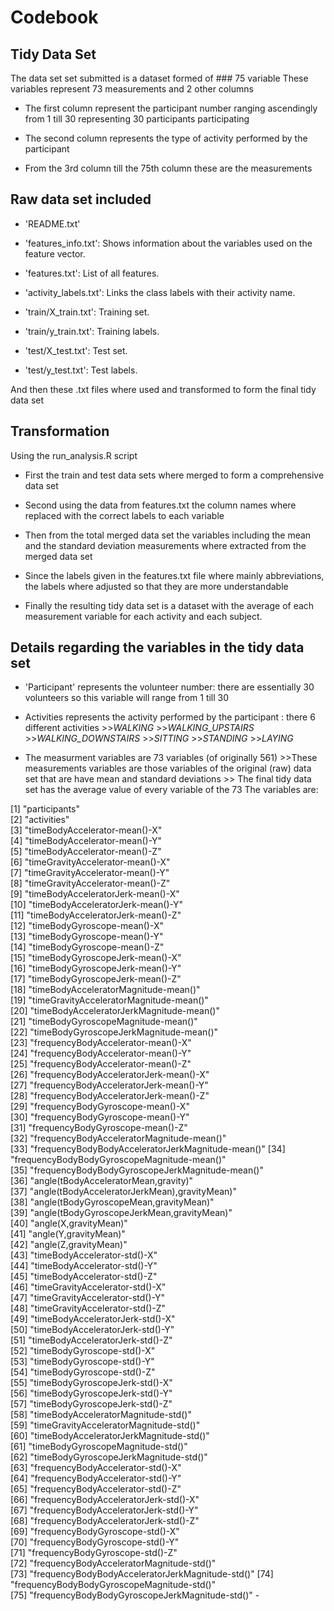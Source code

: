 Codebook
========

Tidy Data Set
-------------

The data set set submitted is a dataset formed of \#\#\# 75 variable
These variables represent 73 measurements and 2 other columns

-   The first column represent the participant number ranging
    ascendingly from 1 till 30 representing 30 participants
    participating

-   The second column represents the type of activity performed by the
    participant

-   From the 3rd column till the 75th column these are the measurements

Raw data set included
---------------------

-   'README.txt'

-   'features\_info.txt': Shows information about the variables used on
    the feature vector.

-   'features.txt': List of all features.

-   'activity\_labels.txt': Links the class labels with their activity
    name.

-   'train/X\_train.txt': Training set.

-   'train/y\_train.txt': Training labels.

-   'test/X\_test.txt': Test set.

-   'test/y\_test.txt': Test labels.

And then these .txt files where used and transformed to form the final
tidy data set

Transformation
--------------

Using the run\_analysis.R script

-   First the train and test data sets where merged to form a
    comprehensive data set

-   Second using the data from features.txt the column names where
    replaced with the correct labels to each variable

-   Then from the total merged data set the variables including the mean
    and the standard deviation measurements where extracted from the
    merged data set

-   Since the labels given in the features.txt file where mainly
    abbreviations, the labels where adjusted so that they are more
    understandable

-   Finally the resulting tidy data set is a dataset with the average of
    each measurement variable for each activity and each subject.

Details regarding the variables in the tidy data set
----------------------------------------------------

-   'Participant' represents the volunteer number: there are essentially
    30 volunteers so this variable will range from 1 till 30
-   Activities represents the activity performed by the participant :
    there 6 different activities \>\>*WALKING* \>\>*WALKING\_UPSTAIRS*
    \>\>*WALKING\_DOWNSTAIRS* \>\>*SITTING* \>\>*STANDING* \>\>*LAYING*

-   The measurment variables are 73 variables (of originally 561)
    \>\>These measurements variables are those variables of the original
    (raw) data set that are have mean and standard deviations \>\> The
    final tidy data set has the average value of every variable of the
    73 The variables are:

[1] "participants"\
 [2] "activities"\
 [3] "timeBodyAccelerator-mean()-X"\
 [4] "timeBodyAccelerator-mean()-Y"\
 [5] "timeBodyAccelerator-mean()-Z"\
 [6] "timeGravityAccelerator-mean()-X"\
 [7] "timeGravityAccelerator-mean()-Y"\
 [8] "timeGravityAccelerator-mean()-Z"\
 [9] "timeBodyAcceleratorJerk-mean()-X"\
[10] "timeBodyAcceleratorJerk-mean()-Y"\
[11] "timeBodyAcceleratorJerk-mean()-Z"\
[12] "timeBodyGyroscope-mean()-X"\
[13] "timeBodyGyroscope-mean()-Y"\
[14] "timeBodyGyroscope-mean()-Z"\
[15] "timeBodyGyroscopeJerk-mean()-X"\
[16] "timeBodyGyroscopeJerk-mean()-Y"\
[17] "timeBodyGyroscopeJerk-mean()-Z"\
[18] "timeBodyAcceleratorMagnitude-mean()"\
[19] "timeGravityAcceleratorMagnitude-mean()"\
[20] "timeBodyAcceleratorJerkMagnitude-mean()"\
[21] "timeBodyGyroscopeMagnitude-mean()"\
[22] "timeBodyGyroscopeJerkMagnitude-mean()"\
[23] "frequencyBodyAccelerator-mean()-X"\
[24] "frequencyBodyAccelerator-mean()-Y"\
[25] "frequencyBodyAccelerator-mean()-Z"\
[26] "frequencyBodyAcceleratorJerk-mean()-X"\
[27] "frequencyBodyAcceleratorJerk-mean()-Y"\
[28] "frequencyBodyAcceleratorJerk-mean()-Z"\
[29] "frequencyBodyGyroscope-mean()-X"\
[30] "frequencyBodyGyroscope-mean()-Y"\
[31] "frequencyBodyGyroscope-mean()-Z"\
[32] "frequencyBodyAcceleratorMagnitude-mean()"\
[33] "frequencyBodyBodyAcceleratorJerkMagnitude-mean()" [34]
"frequencyBodyBodyGyroscopeMagnitude-mean()"\
[35] "frequencyBodyBodyGyroscopeJerkMagnitude-mean()"\
[36] "angle(tBodyAcceleratorMean,gravity)"\
[37] "angle(tBodyAcceleratorJerkMean),gravityMean)"\
[38] "angle(tBodyGyroscopeMean,gravityMean)"\
[39] "angle(tBodyGyroscopeJerkMean,gravityMean)"\
[40] "angle(X,gravityMean)"\
[41] "angle(Y,gravityMean)"\
[42] "angle(Z,gravityMean)"\
[43] "timeBodyAccelerator-std()-X"\
[44] "timeBodyAccelerator-std()-Y"\
[45] "timeBodyAccelerator-std()-Z"\
[46] "timeGravityAccelerator-std()-X"\
[47] "timeGravityAccelerator-std()-Y"\
[48] "timeGravityAccelerator-std()-Z"\
[49] "timeBodyAcceleratorJerk-std()-X"\
[50] "timeBodyAcceleratorJerk-std()-Y"\
[51] "timeBodyAcceleratorJerk-std()-Z"\
[52] "timeBodyGyroscope-std()-X"\
[53] "timeBodyGyroscope-std()-Y"\
[54] "timeBodyGyroscope-std()-Z"\
[55] "timeBodyGyroscopeJerk-std()-X"\
[56] "timeBodyGyroscopeJerk-std()-Y"\
[57] "timeBodyGyroscopeJerk-std()-Z"\
[58] "timeBodyAcceleratorMagnitude-std()"\
[59] "timeGravityAcceleratorMagnitude-std()"\
[60] "timeBodyAcceleratorJerkMagnitude-std()"\
[61] "timeBodyGyroscopeMagnitude-std()"\
[62] "timeBodyGyroscopeJerkMagnitude-std()"\
[63] "frequencyBodyAccelerator-std()-X"\
[64] "frequencyBodyAccelerator-std()-Y"\
[65] "frequencyBodyAccelerator-std()-Z"\
[66] "frequencyBodyAcceleratorJerk-std()-X"\
[67] "frequencyBodyAcceleratorJerk-std()-Y"\
[68] "frequencyBodyAcceleratorJerk-std()-Z"\
[69] "frequencyBodyGyroscope-std()-X"\
[70] "frequencyBodyGyroscope-std()-Y"\
[71] "frequencyBodyGyroscope-std()-Z"\
[72] "frequencyBodyAcceleratorMagnitude-std()"\
[73] "frequencyBodyBodyAcceleratorJerkMagnitude-std()" [74]
"frequencyBodyBodyGyroscopeMagnitude-std()"\
[75] "frequencyBodyBodyGyroscopeJerkMagnitude-std()" -
